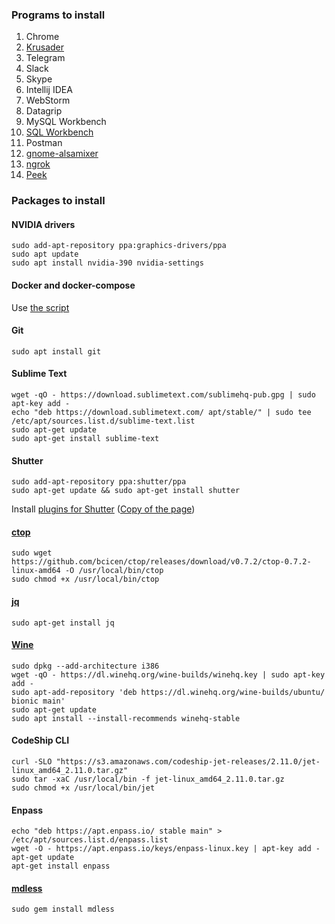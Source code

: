### Programs to install
1. Chrome
1. [Krusader](https://community.linuxmint.com/software/view/krusader)
1. Telegram
1. Slack
1. Skype
1. Intellij IDEA
1. WebStorm
1. Datagrip
1. MySQL Workbench
1. [SQL Workbench](https://www.sql-workbench.eu/downloads.html)
1. Postman
1. [gnome-alsamixer](https://community.linuxmint.com/software/view/gnome-alsamixer)
1. [ngrok](https://dashboard.ngrok.com/get-started)
1. [Peek](https://mintguide.org/tools/682-peek-simple-animated-gif-screen-recorder.html)

### Packages to install
#### NVIDIA drivers
```
sudo add-apt-repository ppa:graphics-drivers/ppa
sudo apt update
sudo apt install nvidia-390 nvidia-settings
```

#### Docker and docker-compose
Use [the script](https://github.com/vitaliykobrin/useful-scripts/blob/master/scripts/install-docker.sh)

#### Git
```
sudo apt install git
```

#### Sublime Text
```
wget -qO - https://download.sublimetext.com/sublimehq-pub.gpg | sudo apt-key add -
echo "deb https://download.sublimetext.com/ apt/stable/" | sudo tee /etc/apt/sources.list.d/sublime-text.list
sudo apt-get update
sudo apt-get install sublime-text
```

#### Shutter
```
sudo add-apt-repository ppa:shutter/ppa
sudo apt-get update && sudo apt-get install shutter
```
Install [plugins for Shutter](https://itsfoss.com/shutter-edit-button-disabled/) ([Copy of the page](https://github.com/vitaliykobrin/useful-scripts/blob/master/saved_pages/How%20To%20Fix%20Disabled%20Edit%20Option%20In%20Shutter%20in%20Ubuntu%2018.04%20%26%20Mint%2019.pdf))

#### [ctop](https://github.com/bcicen/ctop)
```
sudo wget https://github.com/bcicen/ctop/releases/download/v0.7.2/ctop-0.7.2-linux-amd64 -O /usr/local/bin/ctop
sudo chmod +x /usr/local/bin/ctop
```

#### [jq](https://stedolan.github.io/jq/)
```
sudo apt-get install jq
```

#### [Wine](https://computingforgeeks.com/how-to-install-wine-4-on-ubuntu-18-04-linux-mint-19/)
```
sudo dpkg --add-architecture i386 
wget -qO - https://dl.winehq.org/wine-builds/winehq.key | sudo apt-key add -
sudo apt-add-repository 'deb https://dl.winehq.org/wine-builds/ubuntu/ bionic main'
sudo apt-get update
sudo apt install --install-recommends winehq-stable
```

#### CodeShip CLI
```
curl -SLO "https://s3.amazonaws.com/codeship-jet-releases/2.11.0/jet-linux_amd64_2.11.0.tar.gz"
sudo tar -xaC /usr/local/bin -f jet-linux_amd64_2.11.0.tar.gz
sudo chmod +x /usr/local/bin/jet
```

#### Enpass
```
echo "deb https://apt.enpass.io/ stable main" > /etc/apt/sources.list.d/enpass.list
wget -O - https://apt.enpass.io/keys/enpass-linux.key | apt-key add -
apt-get update
apt-get install enpass
```

#### [mdless](https://brettterpstra.com/projects/mdless/)
```
sudo gem install mdless
```

